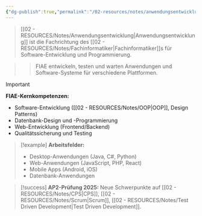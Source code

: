 ```yaml
---
{"dg-publish":true,"permalink":"/02-resources/notes/anwendungsentwicklung/","tags":["beruf/fachrichtung","programmierung/spezialisierung"],"noteIcon":"","updated":"2025-10-29T12:59:02.276+01:00"}
---
```



>[[02 - RESOURCES/Notes/Anwendungsentwicklung\|Anwendungsentwicklung]] ist die Fachrichtung des [[02 - RESOURCES/Notes/Fachinformatiker\|Fachinformatiker]]s für Software-Entwicklung und Programmierung.

>>FIAE entwickeln, testen und warten Anwendungen und Software-Systeme für verschiedene Plattformen.

>[!important] 
>**FIAE-Kernkompetenzen:**
>- Software-Entwicklung ([[02 - RESOURCES/Notes/OOP\|OOP]], Design Patterns)
>- Datenbank-Design und -Programmierung
>- Web-Entwicklung (Frontend/Backend)
>- Qualitätssicherung und Testing

>[!example] 
>**Arbeitsfelder:**
>- Desktop-Anwendungen (Java, C#, Python)
>- Web-Anwendungen (JavaScript, PHP, React)
>- Mobile Apps (Android, iOS)
>- Datenbank-Anwendungen

>[!success] 
>**AP2-Prüfung 2025:** Neue Schwerpunkte auf [[02 - RESOURCES/Notes/CPS\|CPS]], [[02 - RESOURCES/Notes/Scrum\|Scrum]], [[02 - RESOURCES/Notes/Test Driven Development\|Test Driven Development]].